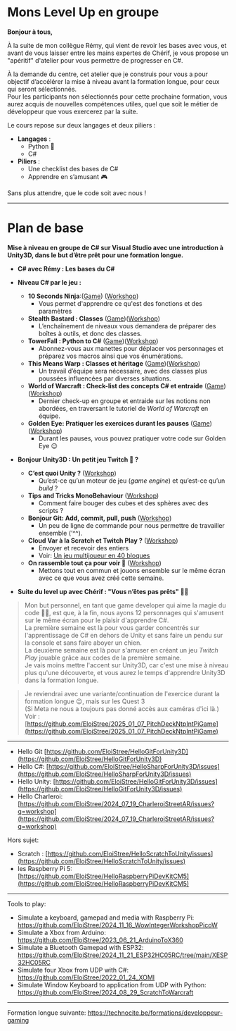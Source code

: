 # Mons Level Up en groupe

**Bonjour à tous,**

À la suite de mon collègue Rémy, qui vient de revoir les bases avec vous, et avant de vous laisser entre les mains expertes de Chérif, je vous propose un "apéritif" d'atelier pour vous permettre de progresser en C#.  

À la demande du centre, cet atelier que je construis pour vous a pour objectif d’accélérer la mise à niveau avant la formation longue, pour ceux qui seront sélectionnés.  
Pour les participants non sélectionnés pour cette prochaine formation, vous aurez acquis de nouvelles compétences utiles, quel que soit le métier de développeur que vous exercerez par la suite.  

Le cours repose sur deux langages et deux piliers :  
- **Langages** :  
  - Python 🐍 
  - C#  
- **Piliers** :  
  - Une checklist des bases de C#  
  - Apprendre en s’amusant 🎮  

Sans plus attendre, que le code soit avec nous !  

--------------

# Plan de base

**Mise à niveau en groupe de C# sur Visual Studio avec une introduction à Unity3D, dans le but d’être prêt pour une formation longue.**

- **C# avec Rémy : Les bases du C#**  
- **Niveau C# par le jeu :**  
  - **10 Seconds Ninja**:([Game](https://github.com/EloiStree/2025_02_03_MonsLevelUpInGroup/issues/3)) ([Workshop](https://github.com/EloiStree/2025_02_03_MonsLevelUpInGroup/issues/10))
    - Vous permet d'apprendre ce qu'est des fonctions et des paramètres 
  - **Stealth Bastard : Classes**  ([Game](https://github.com/EloiStree/2025_02_03_MonsLevelUpInGroup/issues/4))([Workshop](https://github.com/EloiStree/2025_02_03_MonsLevelUpInGroup/issues/11))
    - L’enchaînement de niveaux vous demandera de préparer des boîtes à outils, et donc des classes.
  - **TowerFall : Python to C#**  ([Game](https://github.com/EloiStree/2025_02_03_MonsLevelUpInGroup/issues/7))([Workshop](https://github.com/EloiStree/2025_02_03_MonsLevelUpInGroup/issues/12))
    - Abonnez-vous aux manettes pour déplacer vos personnages et préparez vos macros ainsi que vos énumérations.  
  - **This Means Warp : Classes et héritage**  ([Game](https://github.com/EloiStree/2025_02_03_MonsLevelUpInGroup/issues/5))([Workshop](https://github.com/EloiStree/2025_02_03_MonsLevelUpInGroup/issues/13))
    - Un travail d’équipe sera nécessaire, avec des classes plus poussées influencées par diverses situations.  
  - **World of Warcraft : Check-list des concepts C# et entraide**  ([Game](https://github.com/EloiStree/2025_02_03_MonsLevelUpInGroup/issues/8))([Workshop](https://github.com/EloiStree/2025_02_03_MonsLevelUpInGroup/issues/14))
    - Dernier check-up en groupe et entraide sur les notions non abordées, en traversant le tutoriel de *World of Warcraft* en équipe.
  - **Golden Eye: Pratiquer les exercices durant les pauses** ([Game]([#](https://github.com/EloiStree/2025_02_03_MonsLevelUpInGroup/issues/6)))([Workshop](https://github.com/EloiStree/2025_02_03_MonsLevelUpInGroup/issues/15))
    - Durant les pauses, vous pouvez pratiquer votre code sur Golden Eye 😉  

- **Bonjour Unity3D : Un petit jeu Twitch 🤗 ?**
    - **C’est quoi Unity ?**  ([Workshop](https://github.com/EloiStree/2025_02_03_MonsLevelUpInGroup/issues/16))
      - Qu’est-ce qu’un moteur de jeu (*game engine*) et qu’est-ce qu’un *build* ?  
    - **Tips and Tricks MonoBehaviour**  ([Workshop](https://github.com/EloiStree/2025_02_03_MonsLevelUpInGroup/issues/17))
      - Comment faire bouger des cubes et des sphères avec des scripts ?
    - **Bonjour Git: Add, commit, pull, push**  ([Workshop](https://github.com/EloiStree/2025_02_03_MonsLevelUpInGroup/issues/18))
      - Un peu de ligne de commande pour nous permettre de travailler ensemble (’^^).  
    - **Cloud Var à la Scratch et Twitch Play ?**  ([Workshop](https://github.com/EloiStree/2025_02_03_MonsLevelUpInGroup/issues/19))
      - Envoyer et recevoir des entiers
      - Voir: [Un jeu multijoueur en 40 bloques](https://github.com/EloiStree/2025_02_03_MonsLevelUpInGroup/issues/9)
    - **On rassemble tout ça pour voir 🍲**  ([Workshop](https://github.com/EloiStree/2025_02_03_MonsLevelUpInGroup/issues/20))
      - Mettons tout en commun et jouons ensemble sur le même écran avec ce que vous avez créé cette semaine.
- **Suite du level up avec Chérif : "Vous n’êtes pas prêts" 🧙‍♂️**  


> Mon but personnel, en tant que game developer qui aime la magie du code 🧙‍♂️, est que, à la fin, nous ayons 12 personnages qui s'amusent sur le même écran pour le plaisir d'apprendre C#.  
> La première semaine est là pour vous garder concentrés sur l'apprentissage de C# en dehors de Unity et sans faire un pendu sur la console et sans faire aboyer un chien.  
> La deuxième semaine est là pour s'amuser en créant un jeu *Twitch Play* jouable grâce aux codes de la première semaine.  
> Je vais moins mettre l'accent sur Unity3D, car c'est une mise à niveau plus qu'une découverte, et vous aurez le temps d'apprendre Unity3D dans la formation longue.

> Je reviendrai avec une variante/continuation de l'exercice durant la formation longue 😉, mais sur les Quest 3  
> (Si Meta ne nous a toujours pas donné accès aux caméras d'ici là.)  
> Voir : [https://github.com/EloiStree/2025_01_07_PitchDeckNtpIntPiGame](https://github.com/EloiStree/2025_01_07_PitchDeckNtpIntPiGame)





----------------------------

- Hello Git [https://github.com/EloiStree/HelloGitForUnity3D](https://github.com/EloiStree/HelloGitForUnity3D)
- Hello C#: [https://github.com/EloiStree/HelloSharpForUnity3D/issues](https://github.com/EloiStree/HelloSharpForUnity3D/issues)
- Hello Unity: [https://github.com/EloiStree/HelloGitForUnity3D/issues](https://github.com/EloiStree/HelloGitForUnity3D/issues)
- Hello Charleroi: [https://github.com/EloiStree/2024_07_19_CharleroiStreetAR/issues?q=workshop](https://github.com/EloiStree/2024_07_19_CharleroiStreetAR/issues?q=workshop)

Hors sujet:
- Scratch : [https://github.com/EloiStree/HelloScratchToUnity/issues](https://github.com/EloiStree/HelloScratchToUnity/issues)
- les Raspberry Pi 5: [https://github.com/EloiStree/HelloRaspberryPiDevKitCM5](https://github.com/EloiStree/HelloRaspberryPiDevKitCM5)




--------

Tools to play:
- Simulate a keyboard, gamepad and media with Raspberry Pi: https://github.com/EloiStree/2024_11_16_WowIntegerWorkshopPicoW
- Simulate a Xbox from Arduino: https://github.com/EloiStree/2023_06_21_ArduinoToX360
- Simulate a Bluetooth Gamepad with ESP32: https://github.com/EloiStree/2024_11_21_ESP32HC05RC/tree/main/XESP32HC05RC
- Simulate four Xbox from UDP with C#: https://github.com/EloiStree/2022_01_24_XOMI
- Simulate Window Keyboard to application from UDP with Python: https://github.com/EloiStree/2024_08_29_ScratchToWarcraft



--------

Formation longue suivante:
https://technocite.be/formations/developpeur-gaming
